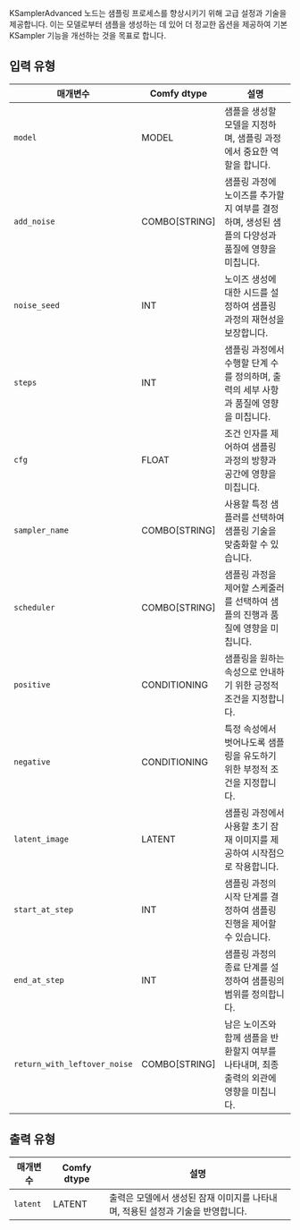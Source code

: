
KSamplerAdvanced 노드는 샘플링 프로세스를 향상시키기 위해 고급 설정과 기술을 제공합니다. 이는 모델로부터 샘플을 생성하는 데 있어 더 정교한 옵션을 제공하여 기본 KSampler 기능을 개선하는 것을 목표로 합니다.

## 입력 유형

| 매개변수             | Comfy dtype | 설명                                                                                                                                                                                                                                                                                                                                                     |
|----------------------|-------------|---------------------------------------------------------------------------------------------------------------------------------------------------------------------------------------------------------------------------------------------------------------------------------------------------------------------------------------------------------------------|
| `model`              | MODEL       | 샘플을 생성할 모델을 지정하며, 샘플링 과정에서 중요한 역할을 합니다.                                                                                                                                                                                                                      |
| `add_noise`          | COMBO[STRING] | 샘플링 과정에 노이즈를 추가할지 여부를 결정하며, 생성된 샘플의 다양성과 품질에 영향을 미칩니다.                                                                                                                                                                                                             |
| `noise_seed`         | INT         | 노이즈 생성에 대한 시드를 설정하여 샘플링 과정의 재현성을 보장합니다.                                                                                                                                                                                                                                     |
| `steps`              | INT         | 샘플링 과정에서 수행할 단계 수를 정의하며, 출력의 세부 사항과 품질에 영향을 미칩니다.                                                                                                                                                                                                                   |
| `cfg`                | FLOAT       | 조건 인자를 제어하여 샘플링 과정의 방향과 공간에 영향을 미칩니다.                                                                                                                                                                                                                                  |
| `sampler_name`       | COMBO[STRING] | 사용할 특정 샘플러를 선택하여 샘플링 기술을 맞춤화할 수 있습니다.                                                                                                                                                                                                                                  |
| `scheduler`          | COMBO[STRING] | 샘플링 과정을 제어할 스케줄러를 선택하여 샘플의 진행과 품질에 영향을 미칩니다.                                                                                                                                                                                                                   |
| `positive`           | CONDITIONING | 샘플링을 원하는 속성으로 안내하기 위한 긍정적 조건을 지정합니다.                                                                                                                                                                                                                                     |
| `negative`           | CONDITIONING | 특정 속성에서 벗어나도록 샘플링을 유도하기 위한 부정적 조건을 지정합니다.                                                                                                                                                                                                                                     |
| `latent_image`       | LATENT      | 샘플링 과정에서 사용할 초기 잠재 이미지를 제공하여 시작점으로 작용합니다.                                                                                                                                                                                                                               |
| `start_at_step`      | INT         | 샘플링 과정의 시작 단계를 결정하여 샘플링 진행을 제어할 수 있습니다.                                                                                                                                                                                                                               |
| `end_at_step`        | INT         | 샘플링 과정의 종료 단계를 설정하여 샘플링의 범위를 정의합니다.                                                                                                                                                                                                                                         |
| `return_with_leftover_noise` | COMBO[STRING] | 남은 노이즈와 함께 샘플을 반환할지 여부를 나타내며, 최종 출력의 외관에 영향을 미칩니다.                                                                                                                                                                                                                               |

## 출력 유형

| 매개변수   | Comfy dtype | 설명                                                                                                               |
|-------------|-------------|------------------------------------------------------------------------------------------------------------------------------|
| `latent`    | LATENT      | 출력은 모델에서 생성된 잠재 이미지를 나타내며, 적용된 설정과 기술을 반영합니다. |

